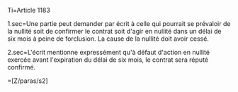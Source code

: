 Ti=Article 1183

1.sec=Une partie peut demander par écrit à celle qui pourrait se prévaloir de la nullité soit de confirmer le contrat soit d'agir en nullité dans un délai de six mois à peine de forclusion. La cause de la nullité doit avoir cessé.

2.sec=L'écrit mentionne expressément qu'à défaut d'action en nullité exercée avant l'expiration du délai de six mois, le contrat sera réputé confirmé.

=[Z/paras/s2]